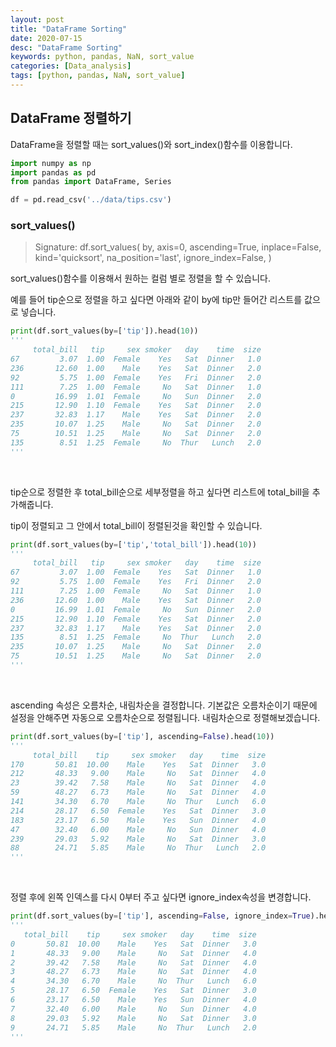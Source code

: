 ```yaml
---
layout: post
title: "DataFrame Sorting"
date: 2020-07-15
desc: "DataFrame Sorting"
keywords: python, pandas, NaN, sort_value
categories: [Data_analysis]
tags: [python, pandas, NaN, sort_value]
---
```


## DataFrame 정렬하기

DataFrame을 정렬할 때는 sort_values()와 sort_index()함수를 이용합니다. 

~~~python
import numpy as np
import pandas as pd
from pandas import DataFrame, Series

df = pd.read_csv('../data/tips.csv')
~~~

### sort_values()

> Signature:
df.sort_values(
    by,
    axis=0,
    ascending=True,
    inplace=False,
    kind='quicksort',
    na_position='last',
    ignore_index=False,
)

sort_values()함수를 이용해서 원하는 컬럼 별로 정렬을 할 수 있습니다. 

예를 들어 tip순으로 정렬을 하고 싶다면 아래와 같이 by에 tip만 들어간 리스트를 값으로 넣습니다. 

~~~python
print(df.sort_values(by=['tip']).head(10))
'''
     total_bill   tip     sex smoker   day    time  size
67         3.07  1.00  Female    Yes   Sat  Dinner   1.0
236       12.60  1.00    Male    Yes   Sat  Dinner   2.0
92         5.75  1.00  Female    Yes   Fri  Dinner   2.0
111        7.25  1.00  Female     No   Sat  Dinner   1.0
0         16.99  1.01  Female     No   Sun  Dinner   2.0
215       12.90  1.10  Female    Yes   Sat  Dinner   2.0
237       32.83  1.17    Male    Yes   Sat  Dinner   2.0
235       10.07  1.25    Male     No   Sat  Dinner   2.0
75        10.51  1.25    Male     No   Sat  Dinner   2.0
135        8.51  1.25  Female     No  Thur   Lunch   2.0
'''
~~~

<br>

tip순으로 정렬한 후 total_bill순으로 세부정렬을 하고 싶다면 리스트에 total_bill을 추가해줍니다. 

tip이 정렬되고 그 안에서 total_bill이 정렬된것을 확인할 수 있습니다. 

~~~python
print(df.sort_values(by=['tip','total_bill']).head(10))
'''
     total_bill   tip     sex smoker   day    time  size
67         3.07  1.00  Female    Yes   Sat  Dinner   1.0
92         5.75  1.00  Female    Yes   Fri  Dinner   2.0
111        7.25  1.00  Female     No   Sat  Dinner   1.0
236       12.60  1.00    Male    Yes   Sat  Dinner   2.0
0         16.99  1.01  Female     No   Sun  Dinner   2.0
215       12.90  1.10  Female    Yes   Sat  Dinner   2.0
237       32.83  1.17    Male    Yes   Sat  Dinner   2.0
135        8.51  1.25  Female     No  Thur   Lunch   2.0
235       10.07  1.25    Male     No   Sat  Dinner   2.0
75        10.51  1.25    Male     No   Sat  Dinner   2.0
'''
~~~

<br>

ascending 속성은 오름차순, 내림차순을 결정합니다. 기본값은 오름차순이기 때문에 설정을 안해주면 자동으로 오름차순으로 정렬됩니다. 내림차순으로 정렬해보겠습니다. 

~~~python
print(df.sort_values(by=['tip'], ascending=False).head(10))
'''
     total_bill    tip     sex smoker   day    time  size
170       50.81  10.00    Male    Yes   Sat  Dinner   3.0
212       48.33   9.00    Male     No   Sat  Dinner   4.0
23        39.42   7.58    Male     No   Sat  Dinner   4.0
59        48.27   6.73    Male     No   Sat  Dinner   4.0
141       34.30   6.70    Male     No  Thur   Lunch   6.0
214       28.17   6.50  Female    Yes   Sat  Dinner   3.0
183       23.17   6.50    Male    Yes   Sun  Dinner   4.0
47        32.40   6.00    Male     No   Sun  Dinner   4.0
239       29.03   5.92    Male     No   Sat  Dinner   3.0
88        24.71   5.85    Male     No  Thur   Lunch   2.0
'''
~~~

<br>

정렬 후에 왼쪽 인덱스를 다시 0부터 주고 싶다면 ignore_index속성을 변경합니다. 

~~~python
print(df.sort_values(by=['tip'], ascending=False, ignore_index=True).head(10))
'''
   total_bill    tip     sex smoker   day    time  size
0       50.81  10.00    Male    Yes   Sat  Dinner   3.0
1       48.33   9.00    Male     No   Sat  Dinner   4.0
2       39.42   7.58    Male     No   Sat  Dinner   4.0
3       48.27   6.73    Male     No   Sat  Dinner   4.0
4       34.30   6.70    Male     No  Thur   Lunch   6.0
5       28.17   6.50  Female    Yes   Sat  Dinner   3.0
6       23.17   6.50    Male    Yes   Sun  Dinner   4.0
7       32.40   6.00    Male     No   Sun  Dinner   4.0
8       29.03   5.92    Male     No   Sat  Dinner   3.0
9       24.71   5.85    Male     No  Thur   Lunch   2.0
'''
~~~